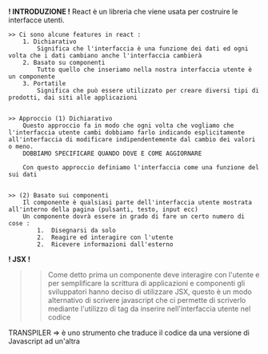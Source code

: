 **! INTRODUZIONE !** 
React è un libreria che viene usata per costruire le interfacce utenti. 
    
    >> Ci sono alcune features in react : 
        1. Dichiarativo 
            Significa che l'interfaccia è una funzione dei dati ed ogni volta che i dati cambiano anche l'interfaccia cambierà 
        2. Basato su componenti 
            Tutto quello che inseriamo nella nostra interfaccia utente è un componente 
        3. Portatile  
            Significa che può essere utilizzato per creare diversi tipi di prodotti, dai siti alle applicazioni  


    >> Approccio (1) Dichiarativo 
        Questo approccio fa in modo che ogni volta che vogliamo che l'interfaccia utente cambi dobbiamo farlo indicando esplicitamente all'interfaccia di modificare indipendentemente dal cambio dei valori o meno.
        DOBBIAMO SPECIFICARE QUANDO DOVE E COME AGGIORNARE 

        Con questo approccio definiamo l'interfaccia come una funzione del sui dati


    >> (2) Basato sui componenti 
        Il componente è qualsiasi parte dell'interfaccia utente mostrata all'interno della pagina (pulsanti, testo, input ecc)
        Un componente dovrà essere in grado di fare un certo numero di cose : 
            1.  Disegnarsi da solo 
            2.  Reagire ed interagire con l'utente 
            2.  Ricevere informazioni dall'esterno 



**! JSX !** 
>> Come detto prima un componente deve interagire con l'utente e per semplificare la scrittura di applicazioni e componenti gli sviluppatori hanno deciso di utilizzare JSX, questo è un modo alternativo di scrivere javascript che ci permette di scriverlo mediante l'utilizzo di tag da inserire nell'interfaccia utente nel codice 


TRANSPILER => è uno strumento che traduce il codice da una versione di Javascript ad un'altra 


